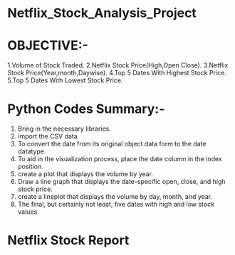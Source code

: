 # Netflix_Stock_Analysis_Project

# OBJECTIVE:-
1.Volume of Stock Traded.
2.Netflix Stock Price(High,Open Close).
3.Netflix Stock Price(Year,month,Daywise).
4.Top 5 Dates With Highest Stock Price.
5.Top 5 Dates With Lowest Stock Price.

# Python Codes Summary:-
1. Bring in the necessary libraries. 
2. import the CSV data
3. To convert the date from its original object data form to the date datatype.
4. To aid in the visualization process, place the date column in the index position.
5. create a plot that displays the volume by year.
6. Draw a line graph that displays the date-specific open, close, and high stock price.
7. create a lineplot that displays the volume by day, month, and year.
8. The final, but certainly not least, five dates with high and low stock values.

# Netflix Stock Report

